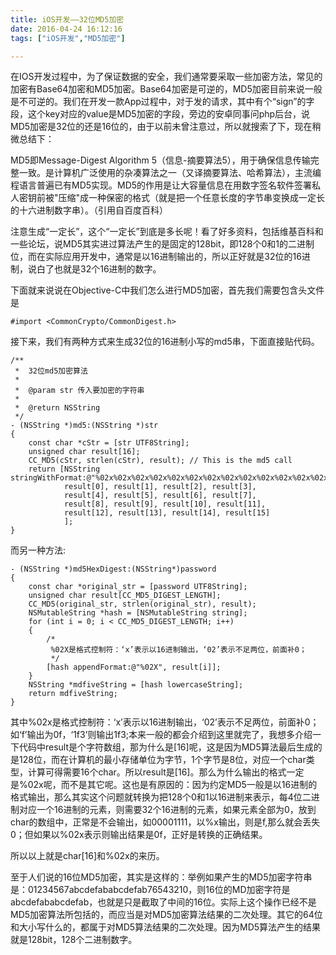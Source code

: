 ```yaml
---
title: iOS开发——32位MD5加密
date: 2016-04-24 16:12:16
tags: ["iOS开发","MD5加密"]

---
```




在IOS开发过程中，为了保证数据的安全，我们通常要采取一些加密方法，常见的加密有Base64加密和MD5加密。Base64加密是可逆的，MD5加密目前来说一般是不可逆的。我们在开发一款App过程中，对于发的请求，其中有个“sign”的字段，这个key对应的value是MD5加密的字段，旁边的安卓同事问php后台，说MD5加密是32位的还是16位的，由于以前未曾注意过，所以就搜索了下，现在稍微总结下：
 
<!--more-->

MD5即Message-Digest Algorithm 5（信息-摘要算法5），用于确保信息传输完整一致。是计算机广泛使用的杂凑算法之一（又译摘要算法、哈希算法），主流编程语言普遍已有MD5实现。MD5的作用是让大容量信息在用数字签名软件签署私人密钥前被"压缩"成一种保密的格式（就是把一个任意长度的字节串变换成一定长的十六进制数字串）。（引用自百度百科）

 

注意生成“一定长”，这个“一定长”到底是多长呢！看了好多资料，包括维基百科和一些论坛，说MD5其实进过算法产生的是固定的128bit，即128个0和1的二进制位，而在实际应用开发中，通常是以16进制输出的，所以正好就是32位的16进制，说白了也就是32个16进制的数字。

下面就来说说在Objective-C中我们怎么进行MD5加密，首先我们需要包含头文件是

```objc
#import <CommonCrypto/CommonDigest.h>
```

接下来，我们有两种方式来生成32位的16进制小写的md5串，下面直接贴代码。

```objc
/**
 *  32位md5加密算法
 *
 *  @param str 传入要加密的字符串
 *
 *  @return NSString
 */
- (NSString *)md5:(NSString *)str
{
    const char *cStr = [str UTF8String];
    unsigned char result[16];
    CC_MD5(cStr, strlen(cStr), result); // This is the md5 call
    return [NSString stringWithFormat:@"%02x%02x%02x%02x%02x%02x%02x%02x%02x%02x%02x%02x%02x%02x%02x%02x",
            result[0], result[1], result[2], result[3],
            result[4], result[5], result[6], result[7],
            result[8], result[9], result[10], result[11],
            result[12], result[13], result[14], result[15]
            ];
}

```

而另一种方法:

```objc
- (NSString *)md5HexDigest:(NSString*)password
{
    const char *original_str = [password UTF8String];
    unsigned char result[CC_MD5_DIGEST_LENGTH];
    CC_MD5(original_str, strlen(original_str), result);
    NSMutableString *hash = [NSMutableString string];
    for (int i = 0; i < CC_MD5_DIGEST_LENGTH; i++)
    {
        /*
         %02X是格式控制符：‘x’表示以16进制输出，‘02’表示不足两位，前面补0；
         */
        [hash appendFormat:@"%02X", result[i]];
    }
    NSString *mdfiveString = [hash lowercaseString];
    return mdfiveString;
}

```

其中%02x是格式控制符：‘x’表示以16进制输出，‘02’表示不足两位，前面补0；如‘f’输出为0f，‘1f3’则输出1f3;本来一般的都会介绍到这里就完了，我想多介绍一下代码中result是个字符数组，那为什么是[16]呢，这是因为MD5算法最后生成的是128位，而在计算机的最小存储单位为字节，1个字节是8位，对应一个char类型，计算可得需要16个char。所以result是[16]。那么为什么输出的格式一定是%02x呢，而不是其它呢。这也是有原因的：因为约定MD5一般是以16进制的格式输出，那么其实这个问题就转换为把128个0和1以16进制来表示，每4位二进制对应一个16进制的元素，则需要32个16进制的元素，如果元素全部为0，放到char的数组中，正常是不会输出，如00001111，以%x输出，则是f,那么就会丢失0；但如果以%02x表示则输出结果是0f，正好是转换的正确结果。

 

所以以上就是char[16]和%02x的来历。

 

至于人们说的16位MD5加密，其实是这样的：举例如果产生的MD5加密字符串是：01234567abcdefababcdefab76543210，则16位的MD加密字符是abcdefababcdefab，也就是只是截取了中间的16位。实际上这个操作已经不是MD5加密算法所包括的，而应当是对MD5加密算法结果的二次处理。其它的64位和大小写什么的，都属于对MD5算法结果的二次处理。因为MD5算法产生的结果就是128bit，128个二进制数字。